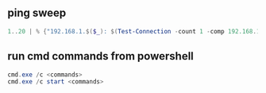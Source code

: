 ## ping sweep
```powershell
1..20 | % {"192.168.1.$($_): $(Test-Connection -count 1 -comp 192.168.1.$($_) -quiet)"}
```

## run cmd commands from powershell
```powershell
cmd.exe /c <commands>
cmd.exe /c start <commands>
```